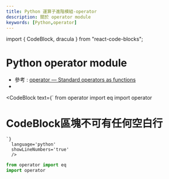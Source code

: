 ```yaml
---
title: Python 運算子進階模組-operator
description: 關於 operator module
keywords: [Python,operator]
---
```

import { CodeBlock, dracula  } from "react-code-blocks";


# Python operator module
* 參考 : [operator — Standard operators as functions](https://docs.python.org/3/library/operator.html)
* 


<CodeBlock text={`
from operator import eq
import operator
# CodeBlock區塊不可有任何空白行
    `}
      language='python'
      showLineNumbers='true'
      /> 
      
      
      
```python
from operator import eq
import operator
```